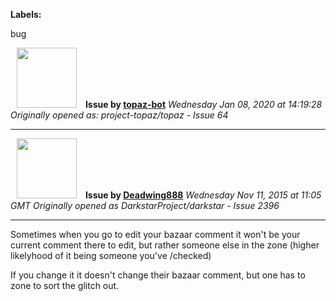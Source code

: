 **Labels:**

bug



<a href="https://github.com/topaz-bot"><img src="https://avatars3.githubusercontent.com/u/59651103?v=4" width="96" height="96" hspace="10"></img></a> **Issue by [topaz-bot](https://github.com/topaz-bot)**
_Wednesday Jan 08, 2020 at 14:19:28_
_Originally opened as: project-topaz/topaz - Issue 64_

----

<a href="https://github.com/Deadwing888"><img src="https://avatars0.githubusercontent.com/u/12477635?v=4"  width="96" height="96" hspace="10"></img></a> **Issue by [Deadwing888](https://github.com/Deadwing888)**
_Wednesday Nov 11, 2015 at 11:05 GMT_
_Originally opened as DarkstarProject/darkstar - Issue 2396_

----

Sometimes when you go to edit your bazaar comment it won't be your current comment there to edit, but rather someone else in the zone (higher likelyhood of it being someone you've /checked)

If you change it it doesn't change their bazaar comment, but one has to zone to sort the glitch out.


